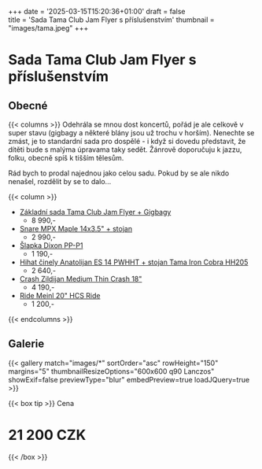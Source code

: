 +++
date = '2025-03-15T15:20:36+01:00'
draft = false   
title = 'Sada Tama Club Jam Flyer s příslušenstvím'
thumbnail = "images/tama.jpeg"
+++
# Sada Tama Club Jam Flyer s příslušenstvím
## Obecné
{{< columns >}}
Odehrála se mnou dost koncertů, pořád je ale celkově v super stavu (gigbagy a některé blány jsou už trochu v horším). Nenechte se zmást, je to standardní sada pro dospělé - i když si dovedu představit, že dítěti bude s malýma úpravama taky sedět. Žánrově doporučuju k jazzu, folku, obecně spíš k tišším tělesům.

Rád bych to prodal najednou jako celou sadu. Pokud by se ale nikdo nenašel, rozdělit by se to dalo...

{{< column >}}
- [Základní sada Tama Club Jam Flyer + Gigbagy](https://www.thomann.de/cz/tama_club_jam_flyer_bundle_cpm.htm)
   - 8 990,-
- [Snare MPX Maple 14x3.5" + stojan](https://www.drumcenter.cz/mapex-mpx-maple-poplar-14x3-5-/produkt-100384.html)
   - 2 990,-
- [Šlapka Dixon PP-P1](https://www.thomann.de/cz/dixon_pp_p1_p1_single_pedal.htm)
   - 1 190,-
- [Hihat činely Anatolijan ES 14 PWHHT + stojan Tama Iron Cobra HH205](https://www.thomann.de/cz/tama_iron_cobra_hh205_hi_hat_stand.htm)
   - 2 640,-
- [Crash Zildijan Medium Thin Crash 18"](https://kytary.cz/zildjian-18-a-medium-thin-crash/HN154673)
   - 4 190,-
- [Ride Meinl 20" HCS Ride](https://kytary.cz/meinl-20-hcs-ride/HN094429)
   - 1 200,-

{{< endcolumns >}}
## Galerie
{{< gallery match="images/*" sortOrder="asc" rowHeight="150" margins="5" thumbnailResizeOptions="600x600 q90 Lanczos" showExif=false previewType="blur" embedPreview=true loadJQuery=true >}}

{{< box tip >}}
Cena

# 21 200 CZK
{{< /box >}}







